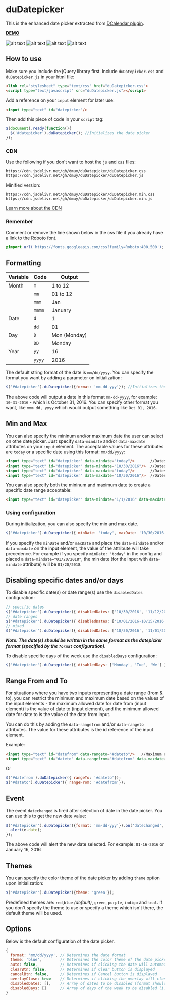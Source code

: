 duDatepicker
=========

This is the enhanced date picker extracted from [DCalendar plugin](https://github.com/dmuy/DCalendar).

**[DEMO](https://dmuy.github.io/duDatepicker/)**

![alt text](https://lh3.googleusercontent.com/MOGr_y4LAC7fpRX67xqhWPmFNob45ELyq49TCw4tm6XKh6-sYzKf-aljItRLFO2zzMQZbgB6ykYJTGPLYQ7-xpIt82IaUCPKtpCCT3JOeaJ-o-LfsYNvgPW_TyAULtEGp7cvqKQ5e2e8GVVZitFp3ISwVzSmv7-n9FZYJe4J_7YkY2yQU84ixmn7E3O4j5oyagbxmK7NegjEANJCHBxcD_8tBR25IhE1ywZtnyiHZ7bV25t0lwTJ7IzXLV4fTqB0MniDXlq8G1gvpNibQMR468eSdoJglrnUjjwfbD9sdiT7TH6rZV3RxDcwLQaoFxjp0iyPz8pjgkDP4zgRhlc4f1ql7aD3r0fizB8-13MwwVoA823BjVbC2seR4HU6eRlwcZPas8OSHjjq-UI8wPyaOLKpN5jI85qRdCzdJy8VY03l1YxhQCbfgwLhtEsuHePXTTP5unvp7WClcJIy2thiLky-rfmPGDu0LNJm314gJuIr5DInvTDwTzecrrUDG8fajmMXJDGssQ4Ro85VHv97kkuWrZnn2YvNKPjZDghI0jy664L3dZa3DwjH48eWik2O3ld9-rbzGYpurWJ2LPnjTDP-Gf5TwvzcYxeBlw_8z1YhAmNB1sHo=w337-h482-no "Date picker")
![alt text](https://lh3.googleusercontent.com/66Xxg3DC1n9Nzqj6LaqhlQJ24WY_rM-HH-yLgbRB7gimB2vu08o5cN_YdBZYGwaALIfkLnxT2yDM7XEHcBZdE_SOz4CEgS9P1WwD-Ze5Ocg99vv6XkXj51V6H2u12txe-7LPrV0MYX_yQAGadXkjVrS9orccCAE3zRov3j1Y5wA5LzPw9md1adRebiohk-QNg8lxGgqN3gyqqAeK4oif8dWCPF-_X_W1rLiKKlCUfYyCpviohMulkKPKv1mnm0GbuwSdB2-TWQHii9S8N6Y0Mmo3Zy_B4EvBF7h0l1hu02RPyXMLLgf28W74wP0PS4zAHFmjBfhRBUJHdzBqT32ajEx79dtEVcqxkB2LtBLxZru6OjlM4kT5_t1vQVx6bRwQXyHCbK_fqfFC_bLob7__lZYUKhua2ZdKaXCeZ2O1EIJrBbrRPkOWaygePwjMZG2V4flk2_Z1nzNREJ2JWvHhn5uNoJgujrzTt__W7pGc_Ehl7VmMioTQwtVxcIvCMFdwzWgr0bAuxSR0Km1o_DFddEbWrF_hebiwe7YDpQS3F_019wpisBr3NLwoDr2H5PAZlpMco1o37jx22CelmE_5XhcZQ85AsLDkmx6nbFshbotTy6mGDamr=w337-h482-no "with Clear button")
![alt text](https://lh3.googleusercontent.com/cBcoZP2H5WZN7eidZa3IG5kE_ncIDcR-B2ykaP5ZNXHVXCqDrTrvDRY-c83BcgD8ZlIaDXe3mzW-pgWwdlXj3CYuZJUGUjkXm7CiGWullaXXvqknLr6sPewFFCFIFn6al-RYWktSZY0PMUuXGG1mOWTW6hbADpLL8Zgw1uTxPSuqhPtqCvTnMQ4sU67MRFedxJWFWD9-f_dwbRN4NSMNJK14a1eeoSMx7PoSj8lxI-Qi-3us4xsjIvUG9GXDmEPX6TuYa61_Muurg6PisQM7I4slr9q2-cPFcAMhcbjprBUSmpODe2cRzskiuc5ej8VLSvBVDNXLljIV1z6PK3VK7g4DInqw3fETcAilpDZONLE3Ml4QVm4G4844AgQTqjKR097HvsL2pcCyUuGfdnwtpu0rizhhtcpze4skek95gtw1iPTfQbzUESUZ8xqFzcQYo0254uOBN4HlBFo1JKFs_IW1I5xSU3AYAZVw7LQkAVUT05NWKcNeWU8DZSx6371QoOyxgBUc-8GfoZMrSNf6VMDWLIoi-TvaDTzYJNgp68Tq8aekE-dZJupB2WWWtGUs6MvW1xw-jpDxCQScEYFujwi0KPNfU78meePFLzfUzuX5J1BxHGlJ=w337-h482-no "Months view")
![alt text](https://lh3.googleusercontent.com/7PtZC7yPhuzdzj1UYGHGSnOvpmdzfoeyS8wf6gckN-xG84A-62bXSqd4HMC9dtYRQil_n473_kArThZDrUrwxUb_wSVPYo0lDUAynmUYNOmcErseHre3Jk1KND2h8Ix-snD0zGlQ08Ke66_IrRWLSBTHNd6SvPmfy695q4emF7VYIHLUd2zF4DWx3tzIN3K0iQu3DkC2ahXDuj-k6UUmXT6I1YrlAY6WG-2k9av2enk6g1_tBQo21Z1naA6fjMhczThSIZB1WvmJDRh5sLBJW7En1hW6vvi1z4oGMSPIVysoHhVXFcGup0LKdaGkadn0D6PWXS4Et2biBl0ZFEWpsSoYwC8nvS7-t2gttlz3qkiy0KlliyBXviFxSIncnwpATpaHQR9aAmRwZe7GYucZxjwhZWFCZMVVfc5-iqxJQDrYQ701RenEzWER-bc84UBEGMLwm54Fi6DdbU-9XA3cRuZRh5453hsrmrnvSAfx-5IJDZBb1lrvz7GVtGDS0qlKcFMu8KiPKg_HJr8R6Eqp5iLDqJxZRSy82MQaoIPQGxjmVQgi-cbP7A23WPef-GjW4qBDR-Z5s4Vt7fkzeZKsR1lm5XIYCRS5Wttm3cLhHb06aJL-_k1i=w337-h482-no "Years view")

## How to use
Make sure you include the jQuery library first.
Include `duDatepicker.css` and `duDatepicker.js` in your html file:
```html
<link rel="stylesheet" type="text/css" href="duDatepicker.css">
<script type="text/javascript" src="duDatepicker.js"></script>
```

Add a reference on your `input` element for later use:
```html
<input type="text" id="datepicker"/>
```

Then add this piece of code in your `script` tag:
```javascript
$(document).ready(function(){
  $('#datepicker').duDatepicker(); //Initializes the date picker
});
```

### CDN
Use the following if you don't want to host the `js` and `css` files:
```
https://cdn.jsdelivr.net/gh/dmuy/duDatepicker/duDatepicker.css
https://cdn.jsdelivr.net/gh/dmuy/duDatepicker/duDatepicker.js
```
Minified version:
```
https://cdn.jsdelivr.net/gh/dmuy/duDatepicker/duDatepicker.min.css
https://cdn.jsdelivr.net/gh/dmuy/duDatepicker/duDatepicker.min.js
```

[Learn more about the CDN](https://www.jsdelivr.com/features#gh)

### Remember
Comment or remove the line shown below in the css file if you already have a link to the Roboto font.
```css
@import url('https://fonts.googleapis.com/css?family=Roboto:400,500');
```

## Formatting

| Variable      | Code         | Output  |
| ------------- |--------------|---------|
| Month         | `m`          | 1 to 12 |
|               | `mm`         | 01 to 12|
|               | `mmm`        | Jan     |
|               | `mmmm`       | January |
| Date          | `d`          | 1       |
|               | `dd`         | 01      |
| Day           | `D`          | Mon (Monday) |
|               | `DD`         | Monday  |
| Year          | `yy`         | 16      |
|               | `yyyy`       | 2016    |

The default string format of the date is `mm/dd/yyyy`. You can specify the format you want by adding a parameter on initialization:
```javascript
$('#datepicker').duDatepicker({format: 'mm-dd-yyy'}); //Initializes the date picker and uses the specified format
```
The above code will output a date in this format `mm-dd-yyyy`, for example: `10-31-2016` - which is October 31, 2016.
You can specify other format you want, like `mmm dd, yyyy` which would output something like `Oct 01, 2016`.

## Min and Max
You can also specify the mininum and/or maximum date the user can select on othe date picker.
Just specify `data-mindate` and/or `data-maxdate` attributes on your `input` element. The acceptable values for these attributes are `today` or a specific date using this format: `mm/dd/yyyy`:
```html
<input type="text" id="datepicker" data-mindate="today"/>       //Dates enabled ranges from the current date onwards.
<input type="text" id="datepicker" data-mindate="10/30/2016"/>  //Dates enabled ranges from October 30, 2016 onwards.
<input type="text" id="datepicker" data-maxdate="today"/>       //Dates enabled ranges from earlier dates until current date.
<input type="text" id="datepicker" data-maxdate="10/30/2016"/>  //Dates enabled ranges from previous dates of October 10, 2016 until October 10, 2016
```
You can also specify both the mininum and maximum date to create a specific date range acceptable:
```html
<input type="text" id="datepicker" data-mindate="1/1/2016" data-maxdate="2/1/2016"/>  //Dates enabled ranges from January 1 to February 1, 2016
```
### Using configuration
During initialization, you can also specify the min and max date.
```javascript
$('#datepicker').duDatepicker({ minDate: 'today', maxDate: '10/30/2016' });
```
If you specify the `minDate` and/or `maxDate` and place the `data-mindate` and/or `data-maxdate` on the input element, the value of the attribute will take precedence. For example if you specify `minDate: 'today'` in the config and placed a `data-mindate="01/20/2018"`, the min date (for the input with `data-mindate` attribute) will be `01/20/2018`.

## Disabling specific dates and/or days
To disable specific date(s) or date range(s) use the `disabledDates` configuration:
```javascript
// specific dates
$('#datepicker').duDatepicker({ disabledDates: ['10/30/2016', '11/12/2016'] }); // disables the specific dates on the picker
// date ranges
$('#datepicker').duDatepicker({ disabledDates: ['10/01/2016-10/15/2016', '11/01/2016-11/15/2016'] }); // disables dates from 10/01/2016 up to 10/15/2016 and 11/01/2016 up to 11/15/2016 on the picker
// mixed
$('#datepicker').duDatepicker({ disabledDates: ['10/30/2016', '11/01/2016-11/15/2016'] });
```
***Note: The date(s) should be written in the same format as the datepicker format (specified by the `format` configuration).***


To disable specific days of the week use the `disabledDays` configuration:
```javascript
$('#datepicker').duDatepicker({ disabledDays: ['Monday', 'Tue', 'We'] }); // disables all mondays, tuesdays and wednesdays on the picker
```

## Range From and To
For situations where you have two inputs representing a date range (from & to), you can restrict the minimum and maximum date based on the values of the input elements - the maximum allowed date for date from (input element) is the value of date to (input element), and the minimum allowed date for date to is the value of the date from input.

You can do this by adding the `data-rangefrom` and/or `data-rangeto` attributes. The value for these attributes is the id reference of the input element.

Example:
```html
<input type="text" id="datefrom" data-rangeto="#dateto"/>   //Maximum enabled date is <= value of #dateto
<input type="text" id="dateto" data-rangefrom="#datefrom" data-maxdate="today"/>  //Minimum enabled date is >= value of #datefrom
```
Or
```javascript
$('#datefrom').duDatepicker({ rangeTo: '#dateto'});
$('#dateto').duDatepicker({ rangeFrom: '#datefrom'});
```


## Event
The event `datechanged` is fired after selection of date in the date picker.
You can use this to get the new date value:
```javascript
$('#datepicker').duDatepicker({format: 'mm-dd-yyy'}).on('datechanged', function(e){
  alert(e.date);
});
```
The above code will alert the new date selected. For example: `01-16-2016` or January 16, 2016

## Themes
You can specify the color theme of the date picker by adding `theme` option upon initialization:
```javascript
$('#datepicker').duDatepicker({theme: 'green'});
```
Predefined themes are: `red`,`blue` *(default)*, `green`, `purple`, `indigo` and `teal`.
If you don't specify the theme to use or specify a theme which isn't there, the default theme will be used.

## Options
Below is the default configuration of the date picker.
```javascript
{
  format: 'mm/dd/yyyy', // Determines the date format
  theme: 'blue',        // Determines the color theme of the date picker
  auto: false,          // Determines if clicking the date will automatically select it; OK button will not be displayed if true
  clearBtn: false,      // Determines if Clear button is displayed
  cancelBtn: false,     // Determines if Cancel button is displayed
  overlayClose: true    // Determines if clicking the overlay will close the date picker
  disabledDates: [],    // Array of dates to be disabled (format should be the same as the specified format)
  disabledDays: []      // Array of days of the week to be disabled (i.e. Monday, Tuesday, Mon, Tue, Mo, Tu)
}
```
